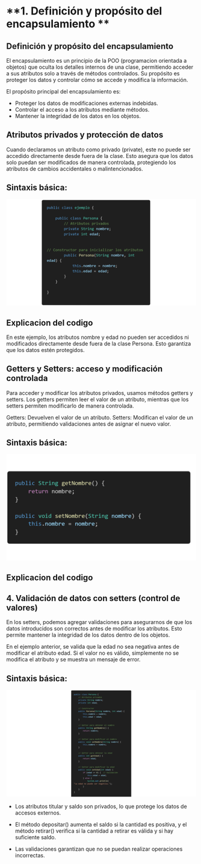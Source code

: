 # **1. Definición y propósito del encapsulamiento **

## **Definición y propósito del encapsulamiento**

El encapsulamiento es un principio de la POO (programacion orientada a objetos) que oculta los detalles internos de una clase, permitiendo acceder a sus atributos solo a través de métodos controlados. Su propósito es proteger los datos y controlar cómo se accede y modifica la información.

El propósito principal del encapsulamiento es:

* Proteger los datos de modificaciones externas indebidas.
* Controlar el acceso a los atributos mediante métodos.
* Mantener la integridad de los datos en los objetos.



## **Atributos privados y protección de datos**

Cuando declaramos un atributo como privado (private), este no puede ser accedido directamente desde fuera de la clase. Esto asegura que los datos solo puedan ser modificados de manera controlada, protegiendo los atributos de cambios accidentales o malintencionados.

## **Sintaxis básica:**

![Codigo](/Apuntes/Imagenes/Encapsulamiento1.png)


## **Explicacion del codigo**

En este ejemplo, los atributos nombre y edad no pueden ser accedidos ni modificados directamente desde fuera de la clase Persona. Esto garantiza que los datos estén protegidos.



## **Getters y Setters: acceso y modificación controlada**

Para acceder y modificar los atributos privados, usamos métodos getters y setters. Los getters permiten leer el valor de un atributo, mientras que los setters permiten modificarlo de manera controlada.

Getters: Devuelven el valor de un atributo.
Setters: Modifican el valor de un atributo, permitiendo validaciones antes de asignar el nuevo valor.


## **Sintaxis básica:**

![Codigo](/Apuntes/Imagenes/Encapsulamienta2.png)


## **Explicacion del codigo**



## **4. Validación de datos con setters (control de valores)**

En los setters, podemos agregar validaciones para asegurarnos de que los datos introducidos son correctos antes de modificar los atributos. Esto permite mantener la integridad de los datos dentro de los objetos.

En el ejemplo anterior, se valida que la edad no sea negativa antes de modificar el atributo edad. Si el valor no es válido, simplemente no se modifica el atributo y se muestra un mensaje de error.




## **Sintaxis básica:**

![Codigo](/Apuntes/Imagenes/Encapsulamiento3.png)



* Los atributos titular y saldo son privados, lo que protege los datos de accesos externos.

* El método depositar() aumenta el saldo si la cantidad es positiva, y el método retirar() verifica si la cantidad a retirar es válida y si hay suficiente saldo.

* Las validaciones garantizan que no se puedan realizar operaciones incorrectas.


